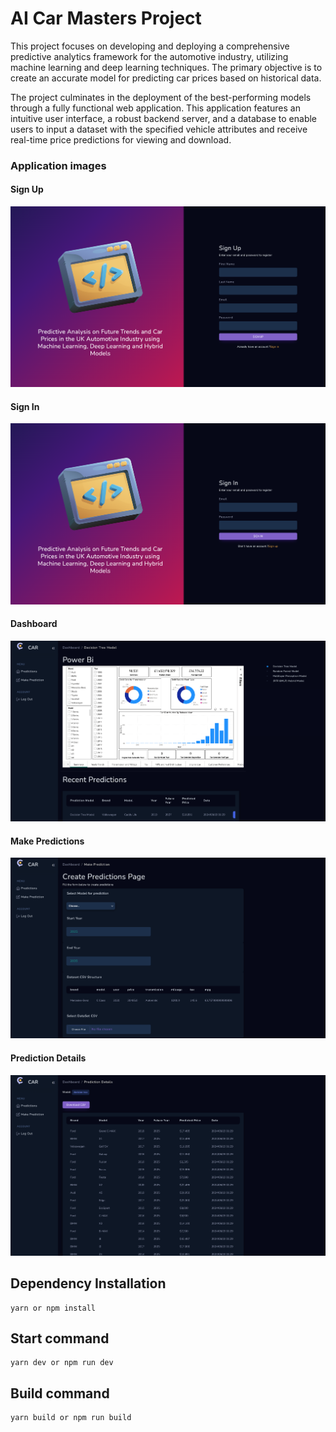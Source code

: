 # AI Car Masters Project

This project focuses on developing and deploying a comprehensive predictive analytics framework for the automotive industry, utilizing machine learning and deep learning techniques. The primary objective is to create an accurate model for predicting car prices based on historical data.

The project culminates in the deployment of the best-performing models through a fully functional web application. This application features an intuitive user interface, a robust backend server, and a database to enable users to input a dataset with the specified vehicle attributes and receive real-time price predictions for viewing and download.

### Application images

#### Sign Up

![Dashboard page](./docs/sign-up.png)

#### Sign In

![Dashboard page](./docs/sign-in.png)

#### Dashboard

![Dashboard page](./docs/dashboard.png)

#### Make Predictions

![Dashboard page](./docs/make-prediction.png)

#### Prediction Details

![Dashboard page](./docs/prediction-details.png)

## Dependency Installation

```
yarn or npm install
```

## Start command

```
yarn dev or npm run dev
```

## Build command

```
yarn build or npm run build
```
